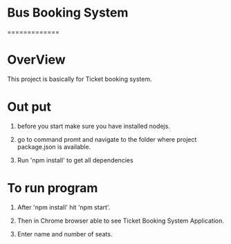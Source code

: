 # Bus Booking System
=============
 
 OverView
===========
This project is basically for Ticket booking system.


Out put
=============


1. before you start make sure you have installed nodejs.

2. go to command promt and navigate to the folder where project package.json is available. 

3. Run 'npm install' to get all dependencies

To run program
========================

1. After 'npm install' hit 'npm start'.

2. Then in Chrome browser able to see Ticket Booking System Application.

3. Enter name and number of seats.


